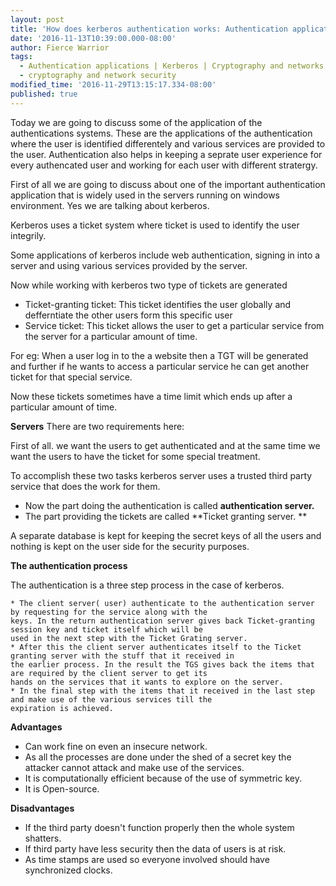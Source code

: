 ```yaml
---
layout: post
title: 'How does kerberos authentication works: Authentication applications'
date: '2016-11-13T10:39:00.000-08:00'
author: Fierce Warrior
tags:
  - Authentication applications | Kerberos | Cryptography and networks sercurity
  - cryptography and network security
modified_time: '2016-11-29T13:15:17.334-08:00'
published: true
---
```


Today we are going to discuss some of the application of the authentications systems. These are the applications of the
authentication where the user is identified differentely and various services are provided to the user. Authentication
also helps in keeping a seprate user experience for every authencated user and working for each user with different
stratergy.

First of all we are going to discuss about one of the important authentication application that is widely used in the
servers running on windows environment. Yes we are talking about kerberos.

Kerberos uses a ticket system where ticket is used to identify the user integrily.

Some applications of kerberos include web authentication, signing in into a server and using various services provided
by the server.

Now while working with kerberos two type of tickets are generated

* Ticket-granting ticket: This ticket identifies the user globally and defferntiate the other users form this specific
user
* Service ticket: This ticket allows the user to get a particular service from the server for a particular amount of
time.

For eg: When a user log in to the a website then a TGT will be generated and further if he wants to access a particular
service he can get another ticket for that special service.

Now these tickets sometimes have a time limit which ends up after a particular amount of time.

**Servers**
There are two requirements here:

First of all. we want the users to get authenticated and at the same time we want the users to have the ticket for some
special treatment.

To accomplish these two tasks kerberos server uses a trusted third party service that does the work for them.

* Now the part doing the authentication is called **authentication server.**
* The part providing the tickets are called **Ticket granting server. **

A separate database is kept for keeping the secret keys of all the users and nothing is kept on the user side for
    the security purposes. 

**The authentication process**

The authentication is a three step process in the case of kerberos.



    * The client server( user) authenticate to the authentication server by requesting for the service along with the
    keys. In the return authentication server gives back Ticket-granting session key and ticket itself which will be
    used in the next step with the Ticket Grating server.
    * After this the client server authenticates itself to the Ticket granting server with the stuff that it received in
    the earlier process. In the result the TGS gives back the items that are required by the client server to get its
    hands on the services that it wants to explore on the server.
    * In the final step with the items that it received in the last step and make use of the various services till the
    expiration is achieved. 



**Advantages**

* Can work fine on even an insecure network.
* As all the processes are done under the shed of a secret key the attacker cannot attack and make use of the services.
* It is computationally efficient because of the use of symmetric key.
* It is Open-source.

**Disadvantages**

* If the third party doesn't function properly then the whole system shatters.
* If third party have less security then the data of users is at risk.
* As time stamps are used so everyone involved should have synchronized clocks.


